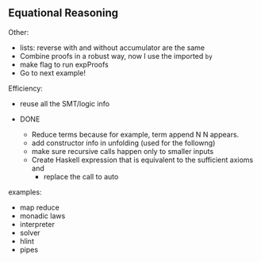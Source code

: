 Equational Reasoning 
--------------------
Other: 
  - lists: reverse with and without accumulator are the same
  - Combine proofs in a robust way, now I use the imported `by`
  - make flag to run expProofs
  - Go to next example!


Efficiency: 
  - reuse all the SMT/logic info



- DONE  
  - Reduce terms because for example, term append N N appears. 
  - add constructor info in unfolding (used for the followng)
  - make sure recursive calls happen only to smaller inputs
  - Create Haskell expression that is equivalent to the sufficient axioms and 
      - replace the call to auto
 
examples:
  - map reduce
  - monadic laws
  - interpreter
  - solver
  - hlint
  - pipes